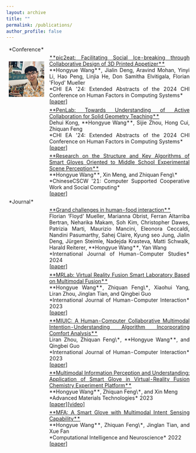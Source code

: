 ```yaml
---
layout: archive
title: ""
permalink: /publications/
author_profile: false
---
```


<table style="border-collapse: collapse; border: none;">
<colgroup>
<col width="15%" />
<col width="85%" />
</colgroup>
<tbody style="border: none;">

<tr>
  <td style="border: none;" markdown="span">*Conference*</td>
  <td style="border: none;" markdown="span"></td>
</tr>

<tr>
<td style="border: none;" markdown="span"><img src="/images/Photo.png" width="250"></td>
<td markdown="span" style="border: none; text-align:justify"><a href="https://doi.org/10.1145/3613905.3651082" target="_blank">**pic2eat: Facilitating Social Ice-breaking through Collaborative Design of 3D Printed Appetizer**</a><br>**Hongyue Wang**, Jialin Deng, Aravind Mohan, Yinyi Li, Hao Peng, Linjia He, Don Samitha Elvitigala, Florian 'Floyd' Mueller<br>*CHI EA '24: Extended Abstracts of the 2024 CHI Conference on Human Factors in Computing Systems*<br><a href="/_publications/pic2eat Facilitating Social Ice-breaking through Collaborative Design of 3D Printed Appetizer.pdf" target="_blank">[paper]</a></td>
</tr>

<tr>
<td style="border: none;"></td>
<td markdown="span" style="border: none; text-align:justify"><a href="https://dl.acm.org/doi/10.1145/3613905.3650789" target="_blank">**PenLab: Towards Understanding of Active Collaboration for Solid Geometry Teaching**</a><br>Dehui Kong, **Hongyue Wang**, Sijie Zhou, Hong Cui, Zhiquan Feng<br>*CHI EA '24: Extended Abstracts of the 2024 CHI Conference on Human Factors in Computing Systems*<br><a href="/_publications/penlab.pdf" target="_blank">[paper]</a></td>
</tr>

<tr>
<td style="border: none;"></td>
<td markdown="span" style="border: none; text-align:justify"><a href="https://link.springer.com/chapter/10.1007/978-981-19-4546-5_32">**Research on the Structure and Key Algorithms of Smart Gloves Oriented to Middle School Experimental Scene Perception**</a><br>**Hongyue Wang**, Xin Meng, and Zhiquan Feng\*<br>*ChineseCSCW '21: Computer Supported Cooperative Work and Social Computing*<br><a href="/_publications/Research on the Structure and Key Algorithms of Smart Gloves Oriented to Middle School Experimental Scene Perception.pdf" target="_blank">[paper]</a></td>
</tr>


<tr>
  <td style="border: none;" markdown="span">*Journal*</td>
  <td style="border: none;" markdown="span"></td>
</tr>

<tr>
<td style="border: none;" markdown="span"></td>
<td markdown="span" style="border: none; text-align:justify"><a href="https://www.sciencedirect.com/science/article/pii/S1071581923002069" target="_blank">**Grand challenges in human-food interaction**</a><br>Florian ‘Floyd’ Mueller, Marianna Obrist, Ferran Altarriba Bertran, Neharika Makam, Soh Kim, Christopher Dawes, Patrizia Marti, Maurizio Mancini, Eleonora Ceccaldi, Nandini Pasumarthy, Sahej Claire, Kyung seo Jung, Jialin Deng, Jürgen Steimle, Nadejda Krasteva, Matti Schwalk, Harald Reiterer, **Hongyue Wang**, Yan Wang<br>*International Journal of Human-Computer Studies* 2024<br><a href="/_publications/grand challenges.pdf" target="_blank">[paper]</a></td>
</tr>

<tr>
<td style="border: none;"></td>
<td markdown="span" style="border: none; text-align:justify"><a href="https://www.tandfonline.com/doi/abs/10.1080/10447318.2023.2227823" target="_blank">**MRLab: Virtual Reality Fusion Smart Laboratory Based on Multimodal Fusion**</a><br>**Hongyue Wang**, Zhiquan Feng\*, Xiaohui Yang, Liran Zhou, Jinglan Tian, and Qingbei Guo<br>*International Journal of Human-Computer Interaction* 2023<br><a href="/_publications/MRLab Virtual Reality Fusion Smart Laboratory Based on Multimodal Fusion.pdf" target="_blank">[paper]</a></td>
</tr>

<tr>
<td style="border: none;"></td>
<td markdown="span" style="border: none; text-align:justify"><a href="https://www.tandfonline.com/doi/abs/10.1080/10447318.2023.2247606?journalCode=hihc20" target="_blank">**MIUIC: A Human-Computer Collaborative Multimodal Intention-Understanding Algorithm Incorporating Comfort Analysis**</a><br>Liran Zhou, Zhiquan Feng\*, **Hongyue Wang**, and Qingbei Guo<br>*International Journal of Human-Computer Interaction* 2023<br><a href="/_publications/MRLab Virtual Reality Fusion Smart Laboratory Based on Multimodal Fusion.pdf" target="_blank">[paper]</a></td>
</tr>

<tr>
<td style="border: none;"></td>
<td markdown="span" style="border: none; text-align:justify"><a href="https://onlinelibrary.wiley.com/doi/abs/10.1002/admt.202200549">**Multimodal Information Perception and Understanding: Application of Smart Glove in Virtual-Reality Fusion Chemistry Experiment Platform**</a><br>**Hongyue Wang**, Zhiquan Feng\*, and Xin Meng<br>*Advanced Materials Technologies* 2023<br><a href="/_publications/Multimodal Information Perception and Understanding：Application of Smart Glove in Virtual-Reality Fusion Chemistry Experiment Platform.pdf" target="_blank">[paper]</a><a href="https://youtu.be/8btwYEO1cd4" target="_blank">[video]</a></td>
</tr>

<tr>
<td style="border: none;"></td>
<td markdown="span" style="border: none; text-align:justify"><a href="https://www.hindawi.com/journals/cin/2022/3545850/" target="_blank">**MFA: A Smart Glove with Multimodal Intent Sensing Capability**</a><br>**Hongyue Wang**, Zhiquan Feng\*, Jinglan Tian, and Xue Fan<br>*Computational Intelligence and Neuroscience* 2022<br><a href="/_publications/MFA：A Smart Glove with Multimodal Intent Sensing Capability.pdf" target="_blank">[paper]</a></td>
</tr>

</tbody>
</table>
